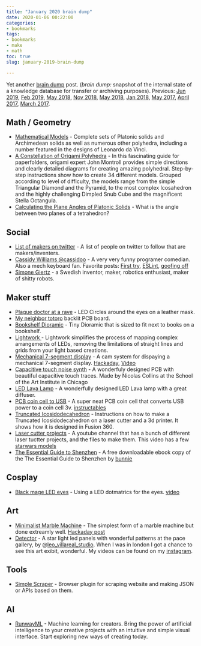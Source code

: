 ```yaml
---
title: "January 2020 brain dump"
date: 2020-01-06 00:22:00
categories:
- bookmarks
tags:
- bookmarks
- make
- math
toc: true
slug: january-2019-brain-dump

---
```


Yet another [brain dump](https://en.wikipedia.org/wiki/Brain_dump) post. (*brain dump:* snapshot of the internal state of a knowledge database for transfer or archiving purposes). Previous: [Jun 2019](/jun-2019-brain-dump/),  [Feb 2019](/feb-2019-brain-dump), [May 2018](/may-2018-brain-dump), [Nov 2018](/nov-2018-brain-dump), [May 2018](/may-2018-brain-dump), [Jan 2018](/january-2018-brain-dump), [May 2017](/notes-from-may_2017), [April 2017](/notes-from-april_2017), [March 2017](/notes-from-march_2017). 

## Math / Geometry  

- [Mathematical Models](https://home.cc.umanitoba.ca/~gunderso/pages/models.html) - Complete sets of Platonic solids and Archimedean solids as well as numerous other polyhedra, including a number featured in the designs of Leonardo da Vinci. 
- [A Constellation of Origami Polyhedra](https://www.amazon.ca/Constellation-Origami-Polyhedra-John-Montroll/dp/0486439585/) - In this fascinating guide for paperfolders, origami expert John Montroll provides simple directions and clearly detailed diagrams for creating amazing polyhedral. Step-by-step instructions show how to create 34 different models. Grouped according to level of difficulty, the models range from the simple Triangular Diamond and the Pyramid, to the most complex Icosahedron and the highly challenging Dimpled Snub Cube and the magnificent Stella Octangula.
- [Calculating the Plane Angles of Platonic Solids](https://luckytoilet.wordpress.com/2011/10/11/calculating-the-plane-angles-of-platonic-solids/) - What is the angle between two planes of a tetrahedron?


## Social  

- [List of makers on twitter](https://twitter.com/airbornesurfer/status/1120456497513865218) - A list of people on twitter to follow that are makers/inventers. 
- [Cassidy Williams @cassidoo](https://twitter.com/cassidoo) - A very very funny programer comedian. Also a mech keyboard fan. Favorite posts: [First try](https://twitter.com/cassidoo/status/1153738731188187141), [ESLint](https://twitter.com/cassidoo/status/1185656470953549824), [goofing off](https://twitter.com/cassidoo/status/1179110386445905920)
- [Simone Giertz](https://www.youtube.com/channel/UC3KEoMzNz8eYnwBC34RaKCQ) - a Swedish inventor, maker, robotics enthusiast, maker of shitty robots. 

## Maker stuff 

- [Plague doctor at a rave](https://twitter.com/BanhammersWrath/status/1150139506437316609) - LED Circles around the eyes on a leather mask.
- [My neighbor totoro](https://twitter.com/wireengineer/status/1150201866069905409) backlit PCB board. 
- [Bookshelf Dioramic](https://laughingsquid.com/back-alley-bookshelf-inserts/) - Tiny Dioramic that is sized to fit next to books on a bookshelf.
- [Lightwork ](https://github.com/marvage/Lightwork) - Lightwork simplifies the process of mapping complex arrangements of LEDs, removing the limitations of straight lines and grids from your light based creations.
- [Mechanical 7-segment display](http://fablabsendai-flat.com/2019/11/04/mechanical7seg_en/) - A cam system for dispaying a mechanical 7-segment display. [Hackaday](https://hackaday.com/2019/11/11/mechanical-seven-segment-display-mixes-art-with-hacking/), [Video](https://www.youtube.com/watch?v=tSkKMkYYUJM)
- [Capacitive touch noise synth](https://twitter.com/oshpark/status/1206711384223997958?s=09) - A wonderfuly designed PCB with beautiful capacitive touch traces. Made by Nicolas Collins at the School of the Art Institute in Chicago
- [LED Lava Lamp](https://hackaday.com/2019/03/06/fueled-by-jealousy-this-smart-lamp-really-shines/) - A wonderfully designed LED Lava lamp with a great diffuser.
- [PCB coin cell to USB](https://youtu.be/PJs1Ax6M9Qs?t=671) - A super neat PCB coin cell that converts USB power to a coin cell 3v. [instructables](https://www.instructables.com/id/PCB-Christmas-Tree-Card/)
- [Truncated Icosidodecahedron](https://www.instructables.com/id/Design-Build-a-Truncated-Icosidodecahedron/) - Instructions on how to make a Truncated Icosidodecahedron on a laser cutter and a 3d printer. It shows how it is designed in Fusion 360. 
- [Laser cutter projects](https://www.youtube.com/channel/UC_RbkyX5b3Fh4EGI5xYPfVw) - A youtube channel that has a bunch of different laser tuctter projects, and the files to make them. This video has a few [starwars models](https://www.youtube.com/watch?v=ce86lg4Vz_g)
- [The Essential Guide to Shenzhen](https://www.bunniestudios.com/blog/?p=5689) - A free downloadable ebook copy of the The Essential Guide to Shenzhen by [bunnie](https://twitter.com/bunniestudios) 

## Cosplay 

- [Black mage LED eyes](https://twitter.com/labratbot/status/1130450748284841984) - Using a LED dotmatrics for the eyes. [video](https://www.instagram.com/p/BxptEeencqw/?igshid=ijvoo59mhtbo)

## Art 

- [Minimalist Marble Machine](https://tinkerlog.com/2015/02/24/minimalist-marble-machine/) - The simplest form of a marble machine but done extreamly well. [Hackaday post](https://hackaday.com/2015/03/21/your-marble-machine-doesnt-need-to-change-the-world/)
- [Detector](https://www.instagram.com/p/B5L9C8lFRrw/?igshid=1peo39679eni2) - A star light led panels with wonderful patterns at the pace gallery, by @[leo_villareal_studio](https://www.instagram.com/leo_villareal_studio/). When I was in london I got a chance to see this art exibit, wonderful. My videos can be found on my [instagram](https://www.instagram.com/p/B6T__rwBzej/).

## Tools 

- [Simple Scraper](https://simplescraper.io/) - Browser plugin for scraping website and making JSON or APIs based on them. 

## AI 

- [RunwayML](https://runwayml.com/) - Machine learning for creators. Bring the power of artificial intelligence to your creative projects with an intuitive and simple visual interface. Start exploring new ways of creating today.
